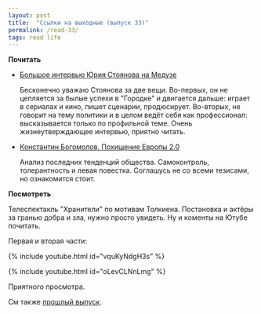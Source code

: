 ```yaml
---
layout: post
title:  "Ссылки на выходные (выпуск 33)"
permalink: /read-33/
tags: read life
---
```


[link1]: https://meduza.io/feature/2021/03/11/yumor-vysekaetsya-iz-kakoy-to-bedy
[link2]: https://novayagazeta.ru/articles/2021/02/10/89120-pohischenie-evropy-2-0

**Почитать**

- [Большое интервью Юрия Стоянова на Медузе ][link1]

  Бесконечно уважаю Стоянова за две вещи. Во-первых, он не цепляется за былые
  успехи в "Городке" и двигается дальше: играет в сериалах и кино, пишет
  сценарии, продюсирует. Во-вторых, не говорит на тему политики и в целом ведёт
  себя как профессионал: высказывается только по профильной теме. Очень
  жизнеутверждающее интервью, приятно читать.

- [Константин Богомолов. Похищение Европы 2.0][link2]

  Анализ последних тенденций общества. Самоконтроль, толерантность и левая
  повестка. Соглашусь не со всеми тезисами, но ознакомится стоит.

**Посмотреть**

Телеспектакль "Хранители" по мотивам Толкиена. Постановка и актёры за гранью
добра и зла, нужно просто увидеть. Ну и коменты на Ютубе почитать.

Первая и вторая части:

{% include youtube.html id="vquKyNdgH3s" %}

{% include youtube.html id="oLevCLNnLmg" %}

Приятного просмотра.

См также [прошлый выпуск](/read-32/).
